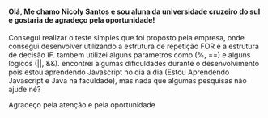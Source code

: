 #### Olá, Me chamo Nicoly Santos e sou aluna da universidade cruzeiro do sul e gostaria de agradeço pela oportunidade!

Consegui realizar o teste simples que foi proposto pela empresa, onde consegui desenvolver utilizando a estrutura de repetição FOR e a estrutura de decisão IF. tambem utilizei alguns parametros como (%, ==) e alguns lógicos (||, &&). encontrei algumas dificuldades durante o desenvolvimento pois estou aprendendo Javascript no dia a dia (Estou Aprendendo Javascript e Java na faculdade), mas nada que algumas pesquisas não ajude né? 

Agradeço pela atenção e pela oportunidade